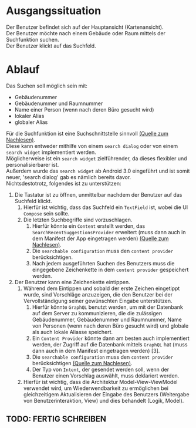 # Ausgangssituation
Der Benutzer befindet sich auf der Hauptansicht (Kartenansicht).  
Der Benutzer möchte nach einem Gebäude oder Raum mittels der Suchfunktion suchen.  
Der Benutzer klickt auf das Suchfeld.

# Ablauf

Das Suchen soll möglich sein mit: 
- Gebäudenummer
- Gebäudenummer und Raumnummer
- Name einer Person (wenn nach deren Büro gesucht wird)
- lokaler Alias
- globaler Alias

Für die Suchfunktion ist eine Suchschnittstelle sinnvoll [(Quelle zum Nachlesen)](#https://developer.android.com/guide/topics/search/search-dialog).  
Diese kann entweder mithilfe von einem `search dialog` oder von einem `search widget` implementiert werden.  
Möglicherweise ist ein `search widget` zielführender, da dieses flexibler und personalisierbarer ist.  
Außerdem wurde das `search widget` ab Android 3.0 eingeführt und ist somit neuer, 'search dialog' gab es nämlich bereits davor.  
Nichtsdestotrotz, folgendes ist zu unterstützen:
1. Die Tastatur ist zu öffnen, unmittelbar nachdem der Benutzer auf das Suchfeld klickt.
    1. Hierfür ist wichtig, dass das Suchfeld ein `TextField` ist, wobei die UI `Compose` sein sollte.
    1. Die letzten Suchbegriffe sind vorzuschlagen.
        1. Hierfür könnte ein `Content` erstellt werden, das `SearchRecentSuggestionsProvider` erweitert (muss dann auch in dem Manifest der App eingetragen werden) [(Quelle zum Nachlesen)](#https://developer.android.com/guide/topics/search/adding-recent-query-suggestions).
        1. Die `searchable configuration` muss den `content provider` berücksichtigen.
        1. Nach jedem ausgeführten Suchen des Benutzers muss die eingegebene Zeichenkette in dem `content provider` gespeichert werden.
1. Der Benutzer kann eine Zeichenkette eintippen.
    1. Während dem Eintippen und sobald der erste Zeichen eingetippt wurde, sind Vorschläge anzuzeigen, die den Benutzer bei der Vervollständigung seiner gewünschten Eingabe unterstützen.
        1. Hierfür könnte `GraphQL` benutzt werden, um mit der Datenbank auf dem Server zu kommunizieren, die die zulässigen Gebäudenummer, Gebäudenummer und Raumnummer, Name von Personen (wenn nach deren Büro gesucht wird) und globale als auch lokale Aliasse speichert.
        1. Ein `Content Provider` könnte dann am besten auch implementiert werden, der Zugriff auf die Datenbank mittels `GraphQL` hat (muss dann auch in dem Manifest eingetragen werden) [3].
        1. Die `searchable configuration` muss den `content provider` berücksichtigen [(Quelle zum Nachlesen)](#https://developer.android.com/guide/topics/search/adding-custom-suggestions).
        1. Der Typ von `Intent`, der gesendet werden soll, wenn der Benutzer einen Vorschlag auswählt, muss deklariert werden.
    1. Hierfür ist wichtig, dass die Architektur Model-View-ViewModel verwendet wird, um Wiederwendbarkeit zu ermöglichen bei gleichzeitigem Aktualisieren der Eingabe des Benutzers (Weitergabe von Benutzerinteraktion, View) und dies behandelt (Logik, Model).
 
 ## TODO: FERTIG SCHREIBEN